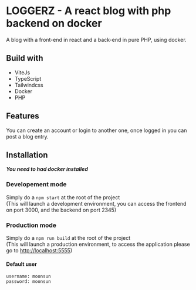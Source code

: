 # LOGGERZ - A react blog with php backend on docker

A blog with a front-end in react and a back-end in pure PHP, using docker.

## Build with

- ViteJs
- TypeScript
- Tailwindcss
- Docker
- PHP

## Features

You can create an account or login to another one, once logged in you can post a blog entry.

## Installation

**_You need to had docker installed_**

### Developement mode

Simply do a `npm start` at the root of the project  
(This will launch a development environment, you can access the frontend on port 3000, and the backend on port 2345)

### Production mode

Simply do a `npm run build` at the root of the project  
(This will launch a production environment, to access the application please go to [http://localhost:5555](localhost:5555))

#### Default user

    username: moonsun
    password: moonsun
